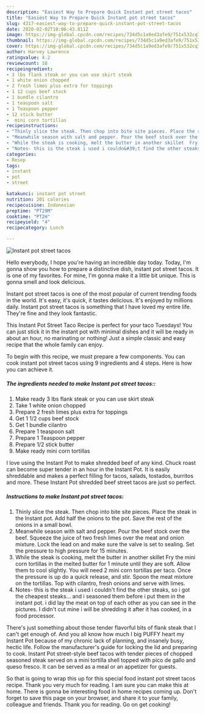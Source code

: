 ```yaml
---
description: "Easiest Way to Prepare Quick Instant pot street tacos"
title: "Easiest Way to Prepare Quick Instant pot street tacos"
slug: 4317-easiest-way-to-prepare-quick-instant-pot-street-tacos
date: 2020-02-02T10:06:43.811Z
image: https://img-global.cpcdn.com/recipes/734d5c1a9ed3afe9/751x532cq70/instant-pot-street-tacos-recipe-main-photo.jpg
thumbnail: https://img-global.cpcdn.com/recipes/734d5c1a9ed3afe9/751x532cq70/instant-pot-street-tacos-recipe-main-photo.jpg
cover: https://img-global.cpcdn.com/recipes/734d5c1a9ed3afe9/751x532cq70/instant-pot-street-tacos-recipe-main-photo.jpg
author: Harvey Lawrence
ratingvalue: 4.2
reviewcount: 10
recipeingredient:
- 3 lbs flank steak or you can use skirt steak
- 1 white onion chopped
- 2 fresh limes plus extra for toppings
- 1 12 cups beef stock
- 1 bundle cilantro
- 1 teaspoon salt
- 1 Teaspoon pepper
- 12 stick butter
-  mini corn tortillas
recipeinstructions:
- "Thinly slice the steak. Then chop into bite site pieces. Place the steak in the Instant pot. Add half the onions to the pot. Save the rest of the onions in a small bowl."
- "Meanwhile season with salt and pepper. Pour the beef stock over the beef. Squeeze the juice of two fresh limes over the meat and onion mixture.  Lock the lead on and make sure the valve is set to sealing. Set the pressure to high pressure for 15 minutes."
- "While the steak is cooking, melt the butter in another skillet  Fry the mini corn tortillas in the melted butter for 1 minute until they are soft. Allow them to cool slightly. You will need 2 mini corn tortillas per taco. Once the pressure is up do a quick release, and stir. Spoon the meat mixture on the tortillas. Top with cilantro, fresh onions and serve with limes."
- "Notes- this is the steak i used i couldn&#39;t find the other steaks, so i got the cheapest steaks... and i seasoned them before i put them in the instant pot. i did lay the meat on top of each other as you can see in the pictures. I didn&#39;t cut mine i will be shredding it after it has cooked, in a food processor."
categories:
- Resep
tags:
- instant
- pot
- street

katakunci: instant pot street
nutrition: 201 calories
recipecuisine: Indonesian
preptime: "PT29M"
cooktime: "PT2H"
recipeyield: "4"
recipecategory: Lunch

---
```



![Instant pot street tacos](https://img-global.cpcdn.com/recipes/734d5c1a9ed3afe9/751x532cq70/instant-pot-street-tacos-recipe-main-photo.jpg)

Hello everybody, I hope you're having an incredible day today. Today, I'm gonna show you how to prepare a distinctive dish, instant pot street tacos. It is one of my favorites. For mine, I'm gonna make it a little bit unique. This is gonna smell and look delicious.

Instant pot street tacos is one of the most popular of current trending foods in the world. It's easy, it's quick, it tastes delicious. It's enjoyed by millions daily. Instant pot street tacos is something that I have loved my entire life. They're fine and they look fantastic.

This Instant Pot Street Taco Recipe is perfect for your taco Tuesdays! You can just stick it in the instant pot with minimal dishes and it will be ready in about an hour, no marinating or nothing! Just a simple classic and easy recipe that the whole family can enjoy.


To begin with this recipe, we must prepare a few components. You can cook instant pot street tacos using 9 ingredients and 4 steps. Here is how you can achieve it.

##### The ingredients needed to make Instant pot street tacos::

1. Make ready 3 lbs flank steak or you can use skirt steak
1. Take 1 white onion chopped
1. Prepare 2 fresh limes plus extra for toppings
1. Get 1 1/2 cups beef stock
1. Get 1 bundle cilantro
1. Prepare 1 teaspoon salt
1. Prepare 1 Teaspoon pepper
1. Prepare 1/2 stick butter
1. Make ready  mini corn tortillas


I love using the Instant Pot to make shredded beef of any kind. Chuck roast can become super tender in an hour in the Instant Pot. It is easily shreddable and makes a perfect filling for tacos, salads, tostados, burritos and more. These Instant Pot shredded beef street tacos are just so perfect. 

##### Instructions to make Instant pot street tacos:

1. Thinly slice the steak. Then chop into bite site pieces.
Place the steak in the Instant pot.
Add half the onions to the pot. Save the rest of the onions in a small bowl.
1. Meanwhile season with salt and pepper.
Pour the beef stock over the beef.
Squeeze the juice of two fresh limes over the meat and onion mixture. 
Lock the lead on and make sure the valve is set to sealing.
Set the pressure to high pressure for 15 minutes.
1. While the steak is cooking, melt the butter in another skillet 
Fry the mini corn tortillas in the melted butter for 1 minute until they are soft.
Allow them to cool slightly.
You will need 2 mini corn tortillas per taco.
Once the pressure is up do a quick release, and stir.
Spoon the meat mixture on the tortillas.
Top with cilantro, fresh onions and serve with limes.
1. Notes- this is the steak i used i couldn&#39;t find the other steaks, so i got the cheapest steaks... and i seasoned them before i put them in the instant pot. i did lay the meat on top of each other as you can see in the pictures. I didn&#39;t cut mine i will be shredding it after it has cooked, in a food processor.


There&#39;s just something about those tender flavorful bits of flank steak that I can&#39;t get enough of. And you all know how much I big PUFFY heart my Instant Pot because of my chronic lack of planning, and insanely busy, hectic life. Follow the manufacturer&#39;s guide for locking the lid and preparing to cook. Instant Pot street-style beef tacos with tender pieces of chopped seasoned steak served on a mini tortilla shell topped with pico de gallo and queso fresco. It can be served as a meal or an appetizer for guests. 

So that is going to wrap this up for this special food instant pot street tacos recipe. Thank you very much for reading. I am sure you can make this at home. There is gonna be interesting food in home recipes coming up. Don't forget to save this page on your browser, and share it to your family, colleague and friends. Thank you for reading. Go on get cooking!
